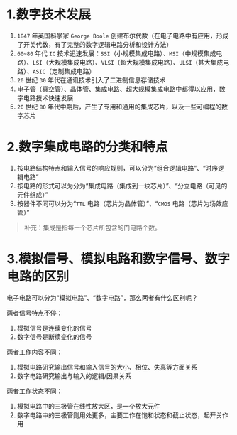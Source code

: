 # 1.数字技术发展

1.   `1847` 年英国科学家 `George Boole` 创建布尔代数（在电子电路中有应用，形成了开关代数，有了完整的数字逻辑电路分析和设计方法）
2.   `60~80` 年代 `IC` 技术迅速发展：`SSI`（小规模集成电路）、`MSI`（中规模集成电路）、`LSI`（大规模集成电路）、`VLSI`（超大规模集成电路）、`ULSI`（甚大集成电路）、`ASIC`（定制集成电路）
3.   `20` 世纪 `30` 年代在通讯技术引入了二进制信息存储技术
4.   电子管（真空管）、晶体管、集成电路、超大规模集成电路中都得以应用，数字电路技术快速发展
5.   `20` 世纪 `80` 年代中期后，产生了专用和通用的集成芯片，以及一些可编程的数字芯片

# 2.数字集成电路的分类和特点

1.   按电路结构特点和输入信号的响应规则，可以分为“组合逻辑电路”、“时序逻辑电路”
2.   按电路的形式可以为分为“集成电路（集成到一块芯片）”、“分立电路（可见的元件组成）”
3.   按器件不同可以分为“`TTL` 电路（芯片为晶体管）”、“`CMOS` 电路（芯片为场效应管）”

>   补充：集成是指每一个芯片所包含的门电路个数。

# 3.模拟信号、模拟电路和数字信号、数字电路的区别

电子电路可以分为“模拟电路”、“数字电路”，那么两者有什么区别呢？

两者信号特点不停：

1.   模拟信号是连续变化的信号
2.   数字信号是断续变化的信号

两者工作内容不同：

1.   模拟电路研究输出信号和输入信号的大小、相位、失真等方面关系
2.   数字电路研究输出与输入的逻辑/因果关系

两者工作状态不同：

1.   模拟电路中的三极管在线性放大区，是一个放大元件
2.   数字电路中的三极管则用处更多，主要工作在饱和状态和截止状态，起开关作用





